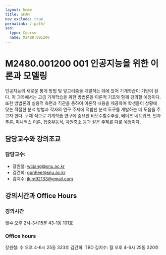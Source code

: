 ```yaml
---
layout: home
title: SFAM
nav_exclude: true
permalink: /:path/
seo:
  type: Course
  name: M2480.001200 
---
```


# M2480.001200 001 인공지능을 위한 이론과 모델링

인공지능의 새로운 통계 방법 및 알고리즘을 개발하는 데에 있어 기계학습이 기반이 된다.
이 과목에서는 고급 기계학습을 위한 방법론을 이론적 기초와 함께 강의할 예정이다. 또한
방법론의 실용적 측면과 직관을 통하여 이론적 내용을 제공하여 학생들이 상황에 맞는 적절한
분석 방법과 각자의 연구 주제에 적합한 분석 도구를 개발하는 데 도움을 주고자 한다. 구체
적으로 기계학습 연구에 중요한 비모수함수추정, 베이즈 네트워크, 인과추론, 미니맥스 이론,
집중부등식, 차원축소 등과 같은 주제를 다룰 예정이다.

## 담당교수와 강의조교

### 담당교수:
- 장원철: wcjang@snu.ac.kr
- 김건희: gunhee@snu.ac.kr
- 김지수: jkim92133@gmail.com

## 강의시간과 Office Hours

### 강의시간 
월수 오후 2시-3시15분 43-1동 101호
### Office hours
장원철: 수 오후 4-6시 25동 323호
김건희: TBD
김지수: 월 오후 4-6시 25동 320호

